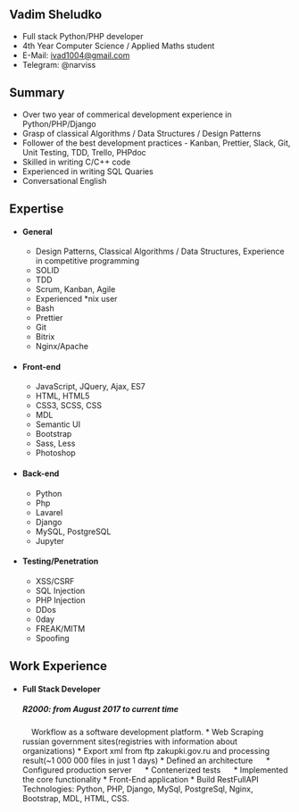 ## Vadim Sheludko
* Full stack Python/PHP developer
* 4th Year Computer Science / Applied Maths student
* E-Mail: ivad1004@gmail.com
* Telegram: @narviss

## Summary
* Over two year of commerical development experience in Python/PHP/Django
* Grasp of classical Algorithms / Data Structures / Design Patterns
* Follower of the best development practices - Kanban, Prettier, Slack, Git, Unit Testing, TDD, Trello, PHPdoc
* Skilled in writing C/C++ code
* Experienced in writing SQL Quaries
* Conversational English

## Expertise
* #### General
    * Design Patterns, Classical Algorithms / Data Structures, Experience in competitive programming
    * SOLID
    * TDD
    * Scrum, Kanban, Agile
    * Experienced *nix user
    * Bash
    * Prettier
    * Git
    * Bitrix
    * Nginx/Apache
* #### Front-end
    * JavaScript, JQuery, Ajax, ES7
    * HTML, HTML5
    * CSS3, SCSS, CSS
    * MDL
    * Semantic UI
    * Bootstrap
    * Sass, Less
    * Photoshop
* #### Back-end
    * Python
    * Php
    * Lavarel
    * Django
    * MySQL, PostgreSQL
    * Jupyter    
* #### Testing/Penetration
    * XSS/CSRF
    * SQL Injection
    * PHP Injection
    * DDos
    * 0day
    * FREAK/MITM
    * Spoofing
## Work Experience
* #### Full Stack Developer
   ##### R2000: from August 2017 to current time
       Workflow as a software development platform.
         * Web Scraping russian government sites(registries with information about organizations)
         * Export xml from ftp zakupki.gov.ru and processing result(~1 000 000 files in just 1 days)
         * Defined an architecture
         * Configured production server
         * Contenerized tests
         * Implemented the core functionality
         * Front-End application
         * Build RestFullAPI
  Technologies: Python, PHP, Django, MySql, PostgreSql, Nginx, Bootstrap, MDL, HTML, CSS.

